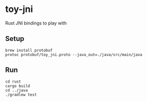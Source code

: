 # toy-jni
Rust JNI bindings to play with


## Setup
```
brew install protobuf
protoc protobuf/toy_jni.proto --java_out=./java/src/main/java
```

## Run
```
cd rust
cargo build
cd ../java
./gradlew test
```